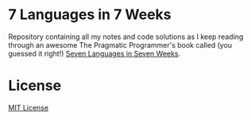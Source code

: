 7 Languages in 7 Weeks
======================

Repository containing all my notes and code solutions as I keep reading through
an awesome The Pragmatic Programmer's book called (you guessed it right!)
[Seven Languages in Seven
Weeks](http://www.amazon.com/Seven-Languages-Weeks-Programming-Programmers/dp/193435659X/?tag=fogus-20).


License
=======

[MIT License](https://opensource.org/licenses/MIT)
